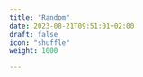 ```yaml
---
title: "Random"
date: 2023-08-21T09:51:01+02:00
draft: false
icon: "shuffle"
weight: 1000

---
```



